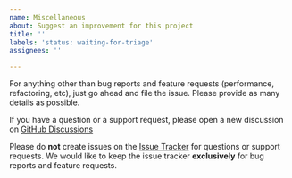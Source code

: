```yaml
---
name: Miscellaneous
about: Suggest an improvement for this project
title: ''
labels: 'status: waiting-for-triage'
assignees: ''

---
```


For anything other than bug reports and feature requests (performance, refactoring, etc),
just go ahead and file the issue. Please provide as many details as possible.

If you have a question or a support request, please open a new discussion on [GitHub Discussions](https://github.com/modelcontextprotocol/java-sdk/discussions)

Please do **not** create issues on the [Issue Tracker](https://github.com/modelcontextprotocol/java-sdk/issues) for questions or support requests.
We would like to keep the issue tracker **exclusively** for bug reports and feature requests.
